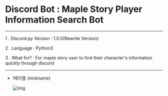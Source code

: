 Discord Bot : Maple Story Player Information Search Bot
===
***
1 . Discord.py Version : 1.0.0(Rewrite Version)

2 . Language : Python3

3 . What for? : For maple story user to find their character's information quickly through discord
***

  - !메이플 (nickname)
  
    ![img](https://scontent-ssn1-1.xx.fbcdn.net/v/t1.0-9/91386471_1165368690473029_8115997036924370944_n.jpg?_nc_cat=109&_nc_sid=8024bb&_nc_ohc=-A9Sl_s0VbkAX8ZpiBH&_nc_ht=scontent-ssn1-1.xx&oh=b266846922ab4e6c797648f016b57737&oe=5EA52B60)
